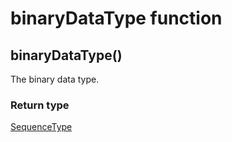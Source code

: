 binaryDataType function
=======================
binaryDataType()
----------------

The binary data type.



### Return type

[SequenceType](../types/SequenceType.md)



